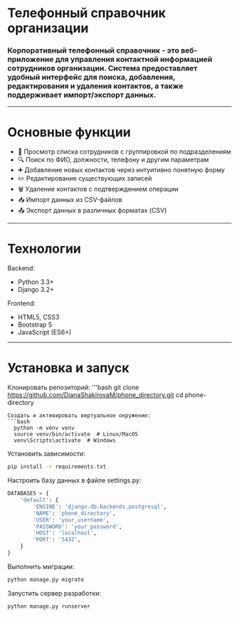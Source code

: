 # Телефонный справочник организации
### Корпоративный телефонный справочник - это веб-приложение для управления контактной информацией сотрудников организации. Система предоставляет удобный интерфейс для поиска, добавления, редактирования и удаления контактов, а также поддерживает импорт/экспорт данных.
---
# Основные функции
- 📌 Просмотр списка сотрудников с группировкой по подразделениям
- 🔍 Поиск по ФИО, должности, телефону и другим параметрам
- ➕ Добавление новых контактов через интуитивно понятную форму
- ✏️ Редактирование существующих записей
- 🗑️ Удаление контактов с подтверждением операции
- 📥 Импорт данных из CSV-файлов
- 📤 Экспорт данных в различных форматах (CSV)
---
# Технологии
Backend:
- Python 3.3+
- Django 3.2+

Frontend:
- HTML5, CSS3
- Bootstrap 5
- JavaScript (ES6+)
--- 
# Установка и запуск
Клонировать репозиторий:
'''bash
git clone https://github.com/DianaShakirovaM/phone_directory.git
cd phone-directory
```
Создать и активировать виртуальное окружение:
```bash
  python -m venv venv
  source venv/bin/activate  # Linux/MacOS
  venv\Scripts\activate  # Windows
```
Установить зависимости:
```bash
pip install -r requirements.txt
```
Настроить базу данных в файле settings.py:
```python
DATABASES = {
    'default': {
        'ENGINE': 'django.db.backends.postgresql',
        'NAME': 'phone_directory',
        'USER': 'your_username',
        'PASSWORD': 'your_password',
        'HOST': 'localhost',
        'PORT': '5432',
    }
}
```
Выполнить миграции:
```bash
python manage.py migrate
```
Запустить сервер разработки:
```bash
python manage.py runserver
```
